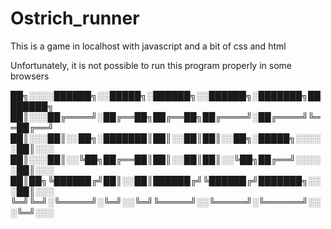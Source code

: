 # Ostrich_runner
This is a game in localhost with javascript and a bit of css and html


Unfortunately, it is not possible to run this program properly in some browsers

██╗░░░░██████╗░░█████╗░██████╗░░██████╗░███████╗████████╗
██║░░░██╔════╝░██╔══██╗██╔══██╗██╔════╝░██╔════╝╚══██╔══╝
██║░░░██║░░██╗░███████║██║░░██║██║░░██╗░█████╗░░░░░██║░░░
██║░░░██║░░╚██╗██╔══██║██║░░██║██║░░╚██╗██╔══╝░░░░░██║░░░
██║██╗╚██████╔╝██║░░██║██████╔╝╚██████╔╝███████╗░░░██║░░░
╚═╝╚═╝░╚═════╝░╚═╝░░╚═╝╚═════╝░░╚═════╝░╚══════╝░░░╚═╝░░░


